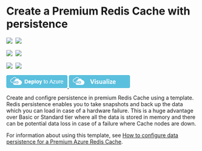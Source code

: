 # Create a Premium Redis Cache with persistence

<IMG SRC="https://azurequickstartsservice.blob.core.windows.net/badges/201-redis-premium-persistence/PublicLastTestDate.svg" />&nbsp;
<IMG SRC="https://azurequickstartsservice.blob.core.windows.net/badges/201-redis-premium-persistence/PublicDeployment.svg" />&nbsp;

<IMG SRC="https://azurequickstartsservice.blob.core.windows.net/badges/201-redis-premium-persistence/FairfaxLastTestDate.svg" />&nbsp;
<IMG SRC="https://azurequickstartsservice.blob.core.windows.net/badges/201-redis-premium-persistence/FairfaxDeployment.svg" />&nbsp;

<IMG SRC="https://azurequickstartsservice.blob.core.windows.net/badges/201-redis-premium-persistence/BestPracticeResult.svg" />&nbsp;
<IMG SRC="https://azurequickstartsservice.blob.core.windows.net/badges/201-redis-premium-persistence/CredScanResult.svg" />&nbsp;

<a href="https://portal.azure.com/#create/Microsoft.Template/uri/https%3A%2F%2Fraw.githubusercontent.com%2Fazure%2Fazure-quickstart-templates%2Fmaster%2F201-redis-premium-persistence%2Fazuredeploy.json" target="_blank">
    <img src="https://raw.githubusercontent.com/Azure/azure-quickstart-templates/master/1-CONTRIBUTION-GUIDE/images/deploytoazure.png"/>
</a>
<a href="http://armviz.io/#/?load=https%3A%2F%2Fraw.githubusercontent.com%2FAzure%2Fazure-quickstart-templates%2Fmaster%2F201-redis-premium-persistence%2Fazuredeploy.json" target="_blank">
    <img src="https://raw.githubusercontent.com/Azure/azure-quickstart-templates/master/1-CONTRIBUTION-GUIDE/images/visualizebutton.png"/>
</a>

Create and configre persistence in premium Redis Cache using a template. Redis persistence enables you to take snapshots and back up the data which you can load in case of a hardware failure. This is a huge advantage over Basic or Standard tier where all the data is stored in memory and there can be potential data loss in case of a failure where Cache nodes are down.

For information about using this template, see [How to configure data persistence for a Premium Azure Redis Cache](https://azure.microsoft.com/documentation/articles/cache-how-to-premium-persistence/).

